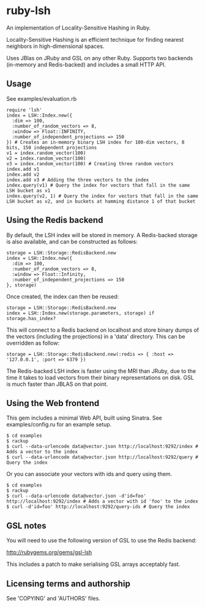 ruby-lsh
========

An implementation of Locality-Sensitive Hashing in Ruby. 

Locality-Sensitive Hashing is an efficient technique for finding nearest neighbors in high-dimensional spaces.

Uses JBlas on JRuby and GSL on any other Ruby. Supports two backends (in-memory and Redis-backed) and includes a small HTTP API.



Usage
-----

See examples/evaluation.rb

    require 'lsh'
    index = LSH::Index.new({
      :dim => 100, 
      :number_of_random_vectors => 8, 
      :window => Float::INFINITY, 
      :number_of_independent_projections => 150
    }) # Creates an in-memory binary LSH index for 100-dim vectors, 8 bits, 150 independent projections
    v1 = index.random_vector(100)
    v2 = index.random_vector(100)
    v3 = index.random_vector(100) # Creating three random vectors
    index.add v1
    index.add v2
    index.add v3 # Adding the three vectors to the index
    index.query(v1) # Query the index for vectors that fall in the same LSH bucket as v1
    index.query(v2, 1) # Query the index for vectors that fall in the same LSH bucket as v2, and in buckets at hamming distance 1 of that bucket


Using the Redis backend
-----------------------

By default, the LSH index will be stored in memory. A Redis-backed storage is also available, and can
be constructed as follows:

    storage = LSH::Storage::RedisBackend.new
    index = LSH::Index.new({
      :dim => 100,
      :number_of_random_vectors => 8,
      :window => Float::Infinity,
      :number_of_independent_projections => 150
    }, storage)

Once created, the index can then be reused:

    storage = LSH::Storage::RedisBackend.new
    index = LSH::Index.new(storage.parameters, storage) if storage.has_index?

This will connect to a Redis backend on localhost and store binary dumps of the vectors (including the projections) in a 'data' directory.
This can be overridden as follow:

    storage = LSH::Storage::RedisBackend.new(:redis => { :host => '127.0.0.1', :port => 6379 })

The Redis-backed LSH index is faster using the MRI than JRuby, due to the time it takes to load vectors from their
binary representations on disk. GSL is much faster than JBLAS on that point.


Using the Web frontend
----------------------

This gem includes a minimal Web API, built using Sinatra. See examples/config.ru for an example setup.

    $ cd examples
    $ rackup
    $ curl --data-urlencode data@vector.json http://localhost:9292/index # Adds a vector to the index
    $ curl --data-urlencode data@vector.json http://localhost:9292/query # Query the index

Or you can associate your vectors with ids and query using them.

    $ cd examples
    $ rackup
    $ curl --data-urlencode data@vector.json -d'id=foo' http://localhost:9292/index # Adds a vector with id 'foo' to the index
    $ curl -d'id=foo' http://localhost:9292/query-ids # Query the index

GSL notes
---------

You will need to use the following version of GSL to use the Redis backend:

  http://rubygems.org/gems/gsl-lsh

This includes a patch to make serialising GSL arrays acceptably fast.

Licensing terms and authorship
------------------------------

See 'COPYING' and 'AUTHORS' files.
